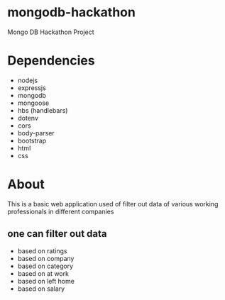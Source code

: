 # mongodb-hackathon
Mongo DB Hackathon Project 

# Dependencies
- nodejs 
- expressjs
- mongodb
- mongoose 
- hbs (handlebars)
- dotenv
- cors 
- body-parser
- bootstrap
- html 
- css 

# About 
This is a basic web application used of filter out data of various working professionals in different companies
## one can filter out data 
- based on ratings 
- based on company 
- based on category
- based on at work 
- based on left home 
- based on salary 



